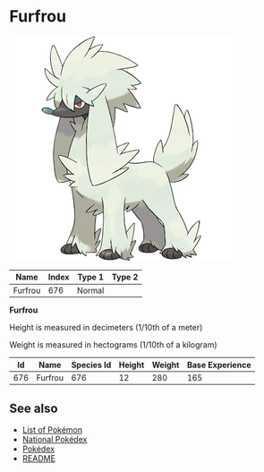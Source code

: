 # Furfrou


![Furfrou](images/676.png)

| **Name** | **Index** | **Type 1** | **Type 2** |
|----|----|----|----|
| Furfrou | 676 | Normal  |  |

**Furfrou** 


Height is measured in decimeters (1/10th of a meter)

Weight is measured in hectograms (1/10th of a kilogram)

| **Id** | **Name** | **Species Id** | **Height** | **Weight** | **Base Experience** |
|--------|----------|----------------|------------|------------|---------------------|
| 676 | Furfrou | 676 | 12 | 280 | 165 |


## See also

- [List of Pokémon](../pokemon.md)
- [National Pokédex](../national_pokedex.md)
- [Pokédex](../pokedex.md)
- [README](../README.md)
